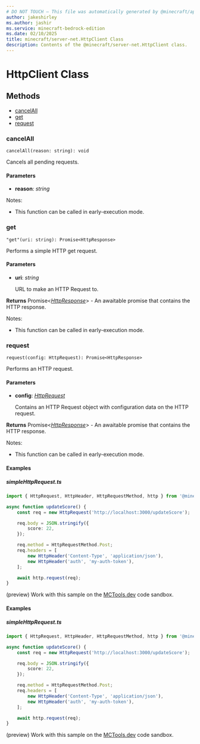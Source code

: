 ```yaml
---
# DO NOT TOUCH — This file was automatically generated by @minecraft/api-docs-generator, to report problems file an issue at https://github.com/Mojang/minecraft-scripting-libraries
author: jakeshirley
ms.author: jashir
ms.service: minecraft-bedrock-edition
ms.date: 02/10/2025
title: minecraft/server-net.HttpClient Class
description: Contents of the @minecraft/server-net.HttpClient class.
---
```

# HttpClient Class

## Methods
- [cancelAll](#cancelall)
- [get](#get)
- [request](#request)

### **cancelAll**
`
cancelAll(reason: string): void
`

Cancels all pending requests.

#### **Parameters**
- **reason**: *string*
  
Notes:
- This function can be called in early-execution mode.

### **get**
`
"get"(uri: string): Promise<HttpResponse>
`

Performs a simple HTTP get request.

#### **Parameters**
- **uri**: *string*
  
  URL to make an HTTP Request to.

**Returns** Promise&lt;[*HttpResponse*](HttpResponse.md)&gt; - An awaitable promise that contains the HTTP response.
  
Notes:
- This function can be called in early-execution mode.

### **request**
`
request(config: HttpRequest): Promise<HttpResponse>
`

Performs an HTTP request.

#### **Parameters**
- **config**: [*HttpRequest*](HttpRequest.md)
  
  Contains an HTTP Request object with configuration data on the HTTP request.

**Returns** Promise&lt;[*HttpResponse*](HttpResponse.md)&gt; - An awaitable promise that contains the HTTP response.
  
Notes:
- This function can be called in early-execution mode.

#### Examples

##### ***simpleHttpRequest.ts***

```typescript
import { HttpRequest, HttpHeader, HttpRequestMethod, http } from '@minecraft/server-net';

async function updateScore() {
    const req = new HttpRequest('http://localhost:3000/updateScore');

    req.body = JSON.stringify({
        score: 22,
    });

    req.method = HttpRequestMethod.Post;
    req.headers = [
        new HttpHeader('Content-Type', 'application/json'),
        new HttpHeader('auth', 'my-auth-token'),
    ];

    await http.request(req);
}
```

(preview) Work with this sample on the [MCTools.dev](https://mctools.dev/?open=gp/simpleHttpRequest.ts) code sandbox.

#### Examples

##### ***simpleHttpRequest.ts***

```typescript
import { HttpRequest, HttpHeader, HttpRequestMethod, http } from '@minecraft/server-net';

async function updateScore() {
    const req = new HttpRequest('http://localhost:3000/updateScore');

    req.body = JSON.stringify({
        score: 22,
    });

    req.method = HttpRequestMethod.Post;
    req.headers = [
        new HttpHeader('Content-Type', 'application/json'),
        new HttpHeader('auth', 'my-auth-token'),
    ];

    await http.request(req);
}
```

(preview) Work with this sample on the [MCTools.dev](https://mctools.dev/?open=gp/simpleHttpRequest.ts) code sandbox.

